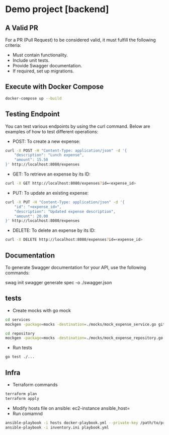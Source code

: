 # Demo project [backend]
## A Valid PR

For a PR (Pull Request) to be considered valid, it must fulfill the following criteria:

- Must contain functionality.
- Include unit tests.
- Provide Swagger documentation.
- If required, set up migrations.

## Execute with Docker Compose

```bash
docker-compose up --build
```

## Testing Endpoint
You can test various endpoints by using the curl command. Below are examples of how to test different operations:

- POST: To create a new expense:
```bash
curl -X POST -H "Content-Type: application/json" -d '{
    "description": "Lunch expense",
    "amount": 15.50
}' http://localhost:8080/expenses
```

- GET: To retrieve an expense by its ID:
```bash
curl -X GET http://localhost:8080/expenses?id=<expense_id>
```

- PUT: To update an existing expense:
```bash
curl -X PUT -H "Content-Type: application/json" -d '{
    "id": "<expense_id>",
    "description": "Updated expense description",
    "amount": 20.00
}' http://localhost:8080/expenses
```

- DELETE: To delete an expense by its ID:
```bash
curl -X DELETE http://localhost:8080/expenses?id=<expense_id>
```

## Documentation
To generate Swagger documentation for your API, use the following commands:

swag init
swagger generate spec -o ./swagger.json

## tests
- Create mocks with go mock
```bash
cd services
mockgen -package=mocks -destination=./mocks/mock_expense_service.go github.com/demo-talent/services ExpenseService
```
```bash
cd repository
mockgen -package=mocks -destination=./mocks/mock_expense_repository.go github.com/demo-talent/repository ExpenseRepositoryInterface
```
- Run tests
```bash
go test ./...
```

## Infra
- Terraform commands
```bash
terraform plan
terraform apply
```

- Modify hosts file on ansible: 
ec2-instance ansible_host=<public-ip-address>
- Run comamnd
```bash
ansible-playbook -i hosts docker-playbook.yml --private-key /path/to/private-key.pem -e "db_password=your_secure_password"
ansible-playbook -i inventory.ini playbook.yml
```
